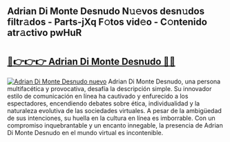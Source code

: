 ## Adrian Di Monte Desnudo N𝚞𝚎vos desn𝚞dos filtr𝚊dos - Parts-jXq F𝚘tos vid𝚎o - C𝚘ntenido atr𝚊ctivo pwHuR

# <h2><a href="http://mbdegn.tromn.icu/?c=Adrian+Di+Monte+Desnudo">🔗👉👉👉 Adrian Di Monte Desnudo 🔗🔗</a></h2>

[![Adrian Di Monte Desnudo nuevo](https://i.imgur.com/pEAQMta.gif)](http://mbdegn.tromn.icu/?c=Adrian+Di+Monte+Desnudo)
Adrian Di Monte Desnudo, una persona multifacética y provocativa, desafía la descripción simple. Su innovador estilo de comunicación en línea ha cautivado y enfurecido a los espectadores, encendiendo debates sobre ética, individualidad y la naturaleza evolutiva de las sociedades virtuales. A pesar de la ambigüedad de sus intenciones, su huella en la cultura en línea es imborrable. Con un compromiso inquebrantable y un encanto innegable, la presencia de Adrian Di Monte Desnudo en el mundo virtual es incontenible.
